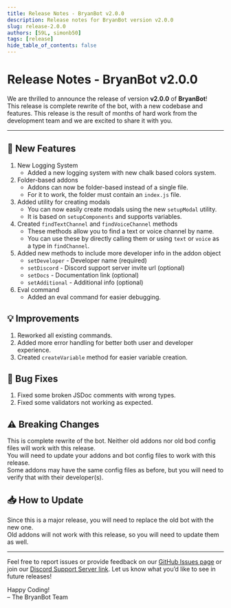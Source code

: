 ```yaml
---
title: Release Notes - BryanBot v2.0.0
description: Release notes for BryanBot version v2.0.0
slug: release-2.0.0
authors: [59L, simonb50]
tags: [release]
hide_table_of_contents: false
---
```


# Release Notes - BryanBot v2.0.0

We are thrilled to announce the release of version **v2.0.0** of **BryanBot**! <br />
This release is complete rewrite of the bot, with a new codebase and features. This release is the result of months of hard work from the development team and we are excited to share it with you.

<!-- truncate -->

---

## 🚀 New Features
1. New Logging System
   - Added a new logging system with new chalk based colors system.
2. Folder-based addons
   - Addons can now be folder-based instead of a single file.
   - For it to work, the folder must contain an `index.js` file.
3. Added utility for creating modals
   - You can now easily create modals using the new `setupModal` utility.
   - It is based on `setupComponents` and supports variables.
4. Created `findTextChannel` and `findVoiceChannel` methods
   - These methods allow you to find a text or voice channel by name.
   - You can use these by directly calling them or using `text` or `voice` as a type in `findChannel`.
5. Added new methods to include more developer info in the addon object
    - `setDeveloper` - Developer name (required)
    - `setDiscord` - Discord support server invite url (optional)
    - `setDocs` - Documentation link (optional)
    - `setAdditional` - Additional info (optional)
6. Eval command
    - Added an eval command for easier debugging.

## 💡 Improvements
1. Reworked all existing commands.
2. Added more error handling for better both user and developer experience.
3. Created `createVariable` method for easier variable creation.

## 🐛 Bug Fixes
1. Fixed some broken JSDoc comments with wrong types.
2. Fixed some validators not working as expected.

## ⚠️ Breaking Changes
This is complete rewrite of the bot. Neither old addons nor old bod config files will work with this release. <br />
You will need to update your addons and bot config files to work with this release. <br />
Some addons may have the same config files as before, but you will need to verify that with their developer(s).

## 📥 How to Update
Since this is a major release, you will need to replace the old bot with the new one. <br />
Old addons will not work with this release, so you will need to update them as well. <br />

---

Feel free to report issues or provide feedback on our [GitHub Issues page](https://github.com/BryanBotDev/BryanBot/issues) or join our [Discord Support Server link](https://discord.gg/GvyuDDFeZU). Let us know what you’d like to see in future releases!

Happy Coding! <br />
– The BryanBot Team